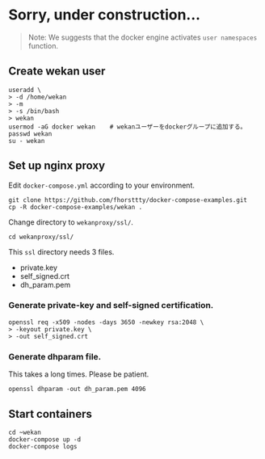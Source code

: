 # Sorry, under construction...

> Note:
> We suggests that the docker engine activates `user namespaces` function.


## Create wekan user

``` shell-session
useradd \
> -d /home/wekan
> -m
> -s /bin/bash
> wekan
usermod -aG docker wekan    # wekanユーザーをdockerグループに追加する。
passwd wekan
su - wekan
```


##  Set up nginx proxy


Edit `docker-compose.yml` according to your environment. 

``` shell-session
git clone https://github.com/fhorsttty/docker-compose-examples.git
cp -R docker-compose-examples/wekan .
```


Change directory to `wekanproxy/ssl/`.

```shell-session
cd wekanproxy/ssl/
```


This `ssl` directory needs 3 files.

- private.key
- self_signed.crt
- dh_param.pem


### Generate private-key and self-signed certification.

``` shell-session
openssl req -x509 -nodes -days 3650 -newkey rsa:2048 \
> -keyout private.key \
> -out self_signed.crt
```


### Generate dhparam file.


This takes a long times. Please be patient.
```
openssl dhparam -out dh_param.pem 4096
```


## Start containers


``` shell-session
cd ~wekan
docker-compose up -d
docker-compose logs
```
